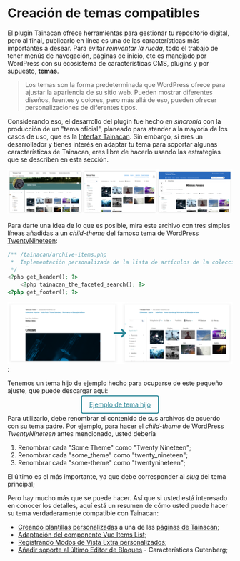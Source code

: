# Creación de temas compatibles

El plugin Tainacan ofrece herramientas para gestionar tu repositorio digital, pero al final, publicarlo en línea es una de las características más importantes a desear. Para evitar _reinventar la rueda_, todo el trabajo de tener menús de navegación, páginas de inicio, etc es manejado por WordPress con su ecosistema de características CMS, plugins y por supuesto, **temas**.

> Los temas son la forma predeterminada que WordPress ofrece para ajustar la apariencia de su sitio web. Pueden mostrar diferentes diseños, fuentes y colores, pero más allá de eso, pueden ofrecer personalizaciones de diferentes tipos.

Considerando eso, el desarrollo del plugin fue hecho _en sincronía_ con la producción de un "tema oficial", planeado para atender a la mayoría de los casos de uso, que es la [Interfaz Tainacan](https://wordpress.org/themes/tainacan-interface/). Sin embargo, si eres un desarrollador y tienes interés en adaptar tu tema para soportar algunas características de Tainacan, eres libre de hacerlo usando las estrategias que se describen en esta sección.

![Ejemplos de una lista de elementos en temas personalizados](_assets/creating-compatible-themes.png)

Para darte una idea de lo que es posible, mira este archivo con tres simples líneas añadidas a un _child-theme_ del famoso tema de WordPress [TwentyNineteen](https://wordpress.org/themes/twentynineteen/ ":ignore"):

```php
/** /tainacan/archive-items.php
 *  Implementación personalizada de la lista de artículos de la colección Tainacan
 */
<?php get_header(); ?>
    <?php tainacan_the_faceted_search(); ?>
<?php get_footer(); ?>
```

![Twenty Nineteen child theme adapted to Tainacan items list.](_assets/creating-compatible-themes-2.png):

Tenemos un tema hijo de ejemplo hecho para ocuparse de este pequeño ajuste, que puede descargar aquí:

<div style="width: 100%; text-align: center;">
    <a style="margin: 4px; padding: 10px 16px; color: #298596; border: 2px solid #298596; border-radius: 4px;" href="https://github.com/tainacan/tainacan-wiki/raw/master/dev/_assets/some-theme-child.zip">
        Ejemplo de tema hijo
    </a>
</div>

Para utilizarlo, debe renombrar el contenido de sus archivos de acuerdo con su tema padre. Por ejemplo, para hacer el _child-theme_ de WordPress _TwentyNineteen_ antes mencionado, usted debería

1. Renombrar cada "Some Theme" como "Twenty Nineteen";
2. Renombrar cada "some_theme" como "twenty_nineteen";
3. Renombrar cada "some-theme" como "twentynineteen";

El último es el más importante, ya que debe corresponder al _slug_ del tema principal;

Pero hay mucho más que se puede hacer. Así que si usted está interesado en conocer los detalles, aquí está un resumen de cómo usted puede hacer su tema verdaderamente compatible con Tainacan:

- [Creando plantillas personalizadas](/es-mx/dev/custom-templates.md) a una de las [páginas de Tainacan](/es-mx/tainacan-pages.md);
- [Adaptación del componente Vue Items List](/es-mx/dev/the-vue-items-list-component.md);
- [Registrando Modos de Vista Extra personalizados](/es-mx/dev/extra-view-modes.md);
- [Añadir soporte al último Editor de Bloques](/es-mx/dev/theme-gutenberg-support.md) - Características Gutenberg;

